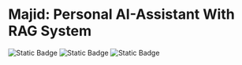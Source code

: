 # Majid: Personal AI-Assistant With RAG System
![Static Badge](https://img.shields.io/badge/AI%20Agent-FF0000)
![Static Badge](https://img.shields.io/badge/RAG%20SYSTEM-CC7722)
![Static Badge](https://img.shields.io/badge/Python-8A2BE2)

